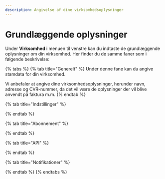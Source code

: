 ```yaml
---
description: Angivelse af dine virksomhedsoplysninger
---
```


# Grundlæggende oplysninger

Under **Virksomhed** i menuen til venstre kan du indtaste de grundlæggende oplysninger om din virksomhed. Her finder du de samme faner som i følgende beskrivelse:

{% tabs %}
{% tab title="Generelt" %}
Under denne fane kan du angive stamdata for din virksomhed.

Vi anbefaler at angive dine virksomhedsoplysninger, herunder navn, adresse og CVR-nummer, da det vil være de oplysninger der vil blive anvendt på faktura m.m.
{% endtab %}

{% tab title="Indstillinger" %}

{% endtab %}

{% tab title="Abonnement" %}

{% endtab %}

{% tab title="API" %}

{% endtab %}

{% tab title="Notifikationer" %}

{% endtab %}
{% endtabs %}

